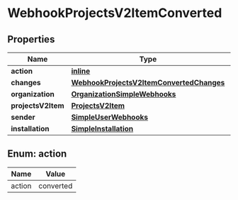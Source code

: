 
# WebhookProjectsV2ItemConverted

## Properties
Name | Type | Description | Notes
------------ | ------------- | ------------- | -------------
**action** | [**inline**](#Action) |  | 
**changes** | [**WebhookProjectsV2ItemConvertedChanges**](WebhookProjectsV2ItemConvertedChanges.md) |  | 
**organization** | [**OrganizationSimpleWebhooks**](OrganizationSimpleWebhooks.md) |  | 
**projectsV2Item** | [**ProjectsV2Item**](ProjectsV2Item.md) |  | 
**sender** | [**SimpleUserWebhooks**](SimpleUserWebhooks.md) |  | 
**installation** | [**SimpleInstallation**](SimpleInstallation.md) |  |  [optional]


<a id="Action"></a>
## Enum: action
Name | Value
---- | -----
action | converted



